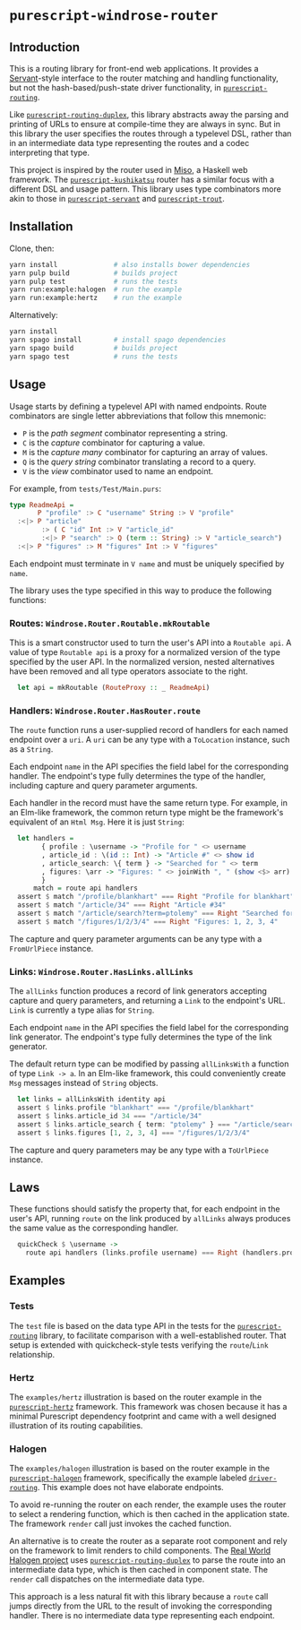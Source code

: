 # `purescript-windrose-router`

## Introduction

This is a routing library for front-end web applications.  It provides a [Servant](https://github.com/haskell-servant/servant)-style interface to the router matching and handling functionality, but not the hash-based/push-state driver functionality, in [`purescript-routing`](https://github.com/slamdata/purescript-routing).

Like [`purescript-routing-duplex`](https://github.com/natefaubion/purescript-routing-duplex), this library abstracts away the parsing and printing of URLs to ensure at compile-time they are always in sync. But in this library the user specifies the routes through a typelevel DSL, rather than in an intermediate data type representing the routes and a codec interpreting that type.

This project is inspired by the router used in [Miso](https://github.com/dmjio/miso), a Haskell web framework.  The [`purescript-kushikatsu`](https://github.com/justinwoo/purescript-kushikatsu) router has a similar focus with a different DSL and usage pattern.  This library uses type combinators more akin to those in [`purescript-servant`](https://github.com/f-o-a-m/purescript-servant) and [`purescript-trout`](https://github.com/owickstrom/purescript-trout).

## Installation

Clone, then:

```bash
yarn install              # also installs bower dependencies
yarn pulp build           # builds project
yarn pulp test            # runs the tests
yarn run:example:halogen  # run the example
yarn run:example:hertz    # run the example
```

Alternatively:

```bash
yarn install
yarn spago install        # install spago dependencies
yarn spago build          # builds project
yarn spago test           # runs the tests
```

## Usage

Usage starts by defining a typelevel API with named endpoints.  Route combinators are single letter abbreviations that follow this mnemonic:

* `P` is the *path segment* combinator representing a string.
* `C` is the *capture* combinator for capturing a value.
* `M` is the *capture many* combinator for capturing an array of values.
* `Q` is the *query string* combinator translating a record to a query.
* `V` is the *view* combinator used to name an endpoint.

For example, from `tests/Test/Main.purs`:

```purescript
type ReadmeApi =
       P "profile" :> C "username" String :> V "profile"
  :<|> P "article"
        :> ( C "id" Int :> V "article_id"
        :<|> P "search" :> Q (term :: String) :> V "article_search")
  :<|> P "figures" :> M "figures" Int :> V "figures"
```

Each endpoint must terminate in `V name` and must be uniquely specified by `name`.

The library uses the type specified in this way to produce the following functions:

### Routes: `Windrose.Router.Routable.mkRoutable`

This is a smart constructor used to turn the user's API into a `Routable api`.  A value of type `Routable api` is a proxy for a normalized version of the type specified by the user API. In the normalized version, nested alternatives have been removed and all type operators associate to the right.

```purescript
  let api = mkRoutable (RouteProxy :: _ ReadmeApi)
```

### Handlers: `Windrose.Router.HasRouter.route`

The `route` function runs a user-supplied record of handlers for each named endpoint over a `uri`.  A `uri` can be any type with a `ToLocation` instance, such as a `String`.  

Each endpoint `name` in the API specifies the field label for the corresponding handler. The endpoint's type fully determines the type of the handler, including capture and query parameter arguments.  

Each handler in the record must have the same return type.  For example, in an Elm-like framework, the common return type might be the framework's equivalent of an `Html Msg`. Here it is just `String`:

```purescript
  let handlers =
        { profile : \username -> "Profile for " <> username
        , article_id : \(id :: Int) -> "Article #" <> show id
        , article_search: \{ term } -> "Searched for " <> term
        , figures: \arr -> "Figures: " <> joinWith ", " (show <$> arr)
        }
      match = route api handlers
  assert $ match "/profile/blankhart" === Right "Profile for blankhart"
  assert $ match "/article/34" === Right "Article #34"
  assert $ match "/article/search?term=ptolemy" === Right "Searched for ptolemy"
  assert $ match "/figures/1/2/3/4" === Right "Figures: 1, 2, 3, 4"
```

The capture and query parameter arguments can be any type with a `FromUrlPiece` instance.

### Links: `Windrose.Router.HasLinks.allLinks`

The `allLinks` function produces a record of link generators accepting capture and query parameters, and returning a `Link` to the endpoint's URL.  `Link` is currently a type alias for `String`.  

Each endpoint `name` in the API specifies the field label for the corresponding link generator. The endpoint's type fully determines the type of the link generator.  

The default return type can be modified by passing `allLinksWith` a function of type `Link -> a`.  In an Elm-like framework, this could conveniently create `Msg` messages instead of `String` objects.

```purescript
  let links = allLinksWith identity api
  assert $ links.profile "blankhart" === "/profile/blankhart"
  assert $ links.article_id 34 === "/article/34"
  assert $ links.article_search { term: "ptolemy" } === "/article/search?term=ptolemy"
  assert $ links.figures [1, 2, 3, 4] === "/figures/1/2/3/4"
```

The capture and query parameters may be any type with a `ToUrlPiece` instance.

## Laws

These functions should satisfy the property that, for each endpoint in the user's API, running `route` on the link produced by `allLinks` always produces the same value as the corresponding handler.

```purescript
  quickCheck $ \username ->
    route api handlers (links.profile username) === Right (handlers.profile username)
```

## Examples

### Tests

The `test` file is based on the data type API in the tests for the [`purescript-routing`](https://github.com/slamdata/purescript-routing) library, to facilitate comparison with a well-established router.  That setup is extended with quickcheck-style tests verifying the `route`/`Link` relationship.

### Hertz

The `examples/hertz` illustration is based on the router example in the [`purescript-hertz`](https://github.com/utkarshkukreti/purescript-hertz) framework.  This framework was chosen because it has a minimal Purescript dependency footprint and came with a well designed illustration of its routing capabilities.

### Halogen

The `examples/halogen` illustration is based on the router example in the [`purescript-halogen`](https://github.com/slamdata/purescript-halogen) framework, specifically the example labeled [`driver-routing`](https://github.com/slamdata/purescript-halogen/tree/master/examples/driver-routing). This example does not have elaborate endpoints.

To avoid re-running the router on each render, the example uses the router to select a rendering function, which is then cached in the application state.  The framework `render` call just invokes the cached function.

An alternative is to create the router as a separate root component and rely on the framework to limit renders to child components.  The [Real World Halogen project](https://github.com/thomashoneyman/purescript-halogen-realworld/blob/master/src/Component/Router.purs) uses [`purescript-routing-duplex`](https://github.com/natefaubion/purescript-routing-duplex) to parse the route into an intermediate data type, which is then cached in component state.  The `render` call dispatches on the intermediate data type.

This approach is a less natural fit with this library because a `route` call jumps directly from the URL to the result of invoking the corresponding handler.  There is no intermediate data type representing each endpoint.
